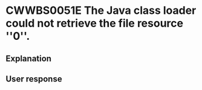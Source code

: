 # CWWBS0051E The Java class loader could not retrieve the file resource ''0''.

## Explanation

## User response